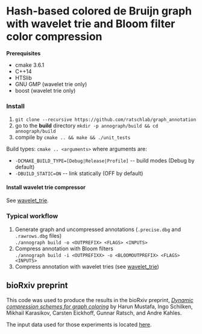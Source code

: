 # Hash-based colored de Bruijn graph with wavelet trie and Bloom filter color compression

**Prerequisites**
- cmake 3.6.1
- C++14
- HTSlib
- GNU GMP (wavelet trie only)
- boost (wavelet trie only)

### Install
1. `git clone --recursive https://github.com/ratschlab/graph_annotation`
2. go to the **build** directory `mkdir -p annograph/build && cd annograph/build`
3. compile by `cmake .. && make && ./unit_tests`

Build types: `cmake .. <arguments>` where arguments are:

- `-DCMAKE_BUILD_TYPE=[Debug|Release|Profile]` -- build modes (Debug by default)
- `-DBUILD_STATIC=ON` -- link statically (OFF by default)

#### Install wavelet trie compressor
See [wavelet_trie](./wavelet_trie).

### Typical workflow
1. Generate graph and uncompressed annotations (`.precise.dbg` and `.rawrows.dbg` files)  
`./annograph build -o <OUTPREFIX> <FLAGS> <INPUTS>`
2. Compress annotation with Bloom filters  
`./annograph build -i <OUTPREFIXX> -o <BLOOMOUTPREFIX> <FLAGS> <INPUTS>`
3. Compress annotation with wavelet tries (see [wavelet_trie](./wavelet_trie))

## bioRxiv preprint
This code was used to produce the results in the bioRxiv preprint, _[Dynamic compression schemes for graph coloring](https://www.biorxiv.org/content/early/2018/03/17/239806)_ by Harun Mustafa, Ingo Schilken, Mikhail Karasikov, Carsten Eickhoff, Gunnar Ratsch, and Andre Kahles. 

The input data used for those experiments is located [here](https://public.bmi.inf.ethz.ch/projects/2018/graph-anno/).
